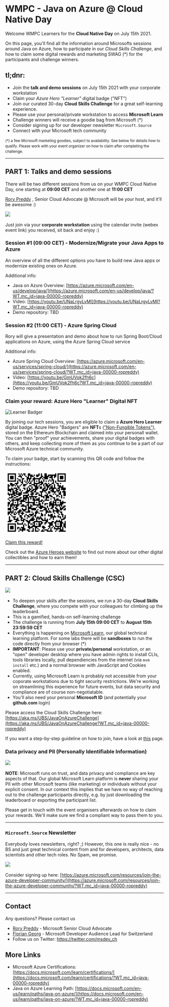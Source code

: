 # WMPC - Java on Azure @ Cloud Native Day

Welcome WMPC Learners for the **Cloud Native Day** on July 15th 2021.


On this page, you'll find all the information around Microsofts 
sessions around Java on Azure, how to participate in our *Cloud Skills Challenge*, and how to claim some digital rewards and marketing SWAG (*) for the participants and challenge winners.

## tl;dnr: 
- Join the **talk and demo sessions** on July 15th 2021 with your corporate workstation
- Claim your *Azure Hero "Learner"* digital badge ("NFT")
- Join our curated 30-day **Cloud Skills Challenge** for a great self-learning experience. 
- Please use your personal/private workstation to access **Microsoft Learn**
- Challenge winners will receive a goodie bag from Microsoft (*)
- Consider signing up for our developer newsletter ``Microsoft.Source`` 
- Connect with your Microsoft tech community


<small>
(*) a few Microsoft marketing goodies, subject to availability. See below for details how to qualify.
Please work with your event organizer on how to claim after completing the challenge.
</small>


---



## PART 1: Talks and demo sessions
  There will be two different sessions from us on your WMPC Cloud Native Day, one starting at **09:00 CET** and another one at **11:00 CET**

  [Rory Preddy](https://twitter.com/rorypreddy) , Senior Cloud Advocate @ Microsoft will be your host, and it'll be awesome :)

  ![](https://pbs.twimg.com/profile_images/1347188864390221825/EL--jfK9_400x400.jpg)


  Just join via your **corporate workstation** using the calendar invite (webex event link) you received, sit back and enjoy :) 
### Session #1 (09:00 CET) - Modernize/Migrate your Java Apps to Azure
An overview of all the different options you have to build new Java apps or modernize existing ones on Azure.

Additional info:
- Java on Azure Overview: [https://azure.microsoft.com/en-us/develop/java/](https://azure.microsoft.com/en-us/develop/java/?WT.mc_id=java-00000-ropreddy)
- Video: [https://youtu.be/UNaLrgyLvMI](https://youtu.be/UNaLrgyLvMI?WT.mc_id=java-00000-ropreddy)
- Demo repository: TBD

### Session #2 (11:00 CET) - Azure Spring Cloud
Rory will give a presentation and demo about how to run Spring Boot/Cloud applications on Azure, using the Azure Spring Cloud service

Additional info:
- Azure Spring Cloud Overview: [https://azure.microsoft.com/en-us/services/spring-cloud/](https://azure.microsoft.com/en-us/services/spring-cloud/?WT.mc_id=java-00000-ropreddy)
- Video: [https://youtu.be/GmUVok2fh6c](https://youtu.be/GmUVok2fh6c?WT.mc_id=java-00000-ropreddy) 
- Demo repository: TBD



### Claim your reward: Azure Hero "Learner" Digital NFT
![Learner Badger](https://www.microsoft.com/Skills/Content/images/azureHeroes/newBadgers/learner.jpg)

By joining our tech sessions, you are eligible to claim a **Azure Hero Learner** digital badge. 
Azure Hero "Badgers" are **NFT**s (["Non-Fungible Tokens"](https://en.wikipedia.org/wiki/Non-fungible_token)), stored on the Ethereum Blockchain and claimed into your personall wallet. 
You can then "proof" your achievements, share your digital badges with others, and keep collecting more of them as you continue to be a part of our Microsoft Azure technical community.

To claim your badge, start by scanning this QR code and follow the instructions:

<span>
<a href="https://jumpnet.beam.enjin.io/claim/d4a9bdd5419237d05f1fc702a3c78da3">
  <img src="./img/azure_heroes_learner_qr.png" width="200px"/>
</a>


[Claim this reward!](https://jumpnet.beam.enjin.io/claim/d4a9bdd5419237d05f1fc702a3c78da3)
</span>


Check out the [Azure Heroes website](https://www.microsoft.com/skills/azureheroes?WT.mc_id=java-00000-ropreddy) to find out more about our other digital collectibles and how to earn them!




---


## PART 2: Cloud Skills Challenge (CSC)
  ![](https://learn.microsoft.com/images/learn_left_icon.png)
  - To deepen your skills after the sessions, we run a 30-day **Cloud Skills Challenge**, where you compete with your colleagues for climbing up the leaderboard.
  - This is a gamified, hands-on self-learning challenge
  - The challenge is running from **July 15th 09:00 CET** to **August 15th 23:59:59 CET**
  - Everything is happening on [Microsoft Learn](https://learn.microsoft.com/?WT.mc_id=java-00000-ropreddy), our global technical learning platform. For some labs there will be **sandboxes** to run the code directly from your browser (*)
  - **IMPORTANT**: Please use your **private/personal** workstation, or an "open" developer desktop where you have admin rights to install CLIs, tools libraries locally, pull dependiencies from the internet (via ``mvm install`` etc.) and a normal browser with JavaScript and Cookies enabled.
  - Currently, using Microsoft Learn is probably not accessible from your coporate workstations due to tight security restrictions. We're working on streamlining this experience for future events, but data security and compliance are of course non-negotiatable. 
  - You'll also need your personal **Microsoft ID** (and potentially your **github.com** login)
  
  
Please access the Cloud Skills Challenge here: 
[https://aka.ms/UBS/JavaOnAzureChallenge](https://aka.ms/UBS/JavaOnAzureChallenge?WT.mc_id=java-00000-ropreddy)

If you want a step-by-step guideline on how to join, have a look at [this](./CSC.md) page.


   


### Data privacy and PII (Personally Identifiable Information)
  ![](https://learn.microsoft.com/images/learn_right_icon.png)


**NOTE**: Microsoft runs on trust, and data privacy and compliance are key aspects of that. 
Our global Microsoft Learn platform is **never** sharing your PII with other Microsoft teams (like marketing) or individuals without your explicit consent. In our context this implies that we have no way of reaching out to the challenge participants directly, e.g. by just downloading the leaderboard or exporting the participant list. 

Please get in touch with the event organisers afterwards on how to claim your rewards. 
We'll make sure we find a compliant way to pass them to you.


---

### ``Microsoft.Source`` Newsletter
Everybody loves newsletters, right? ;) However, this one is really nice - no BS and just great technical content from and for developers, architects, data scientists and other tech roles.
 No Spam, we promise. 

![](https://azurecomcdn.azureedge.net/cvt-226ae6ce2dace5268def8efe908dfe4b75a17f77e99263ae0a2057961c6919ee/images/page/resources/join-the-azure-developer-community/newsletter.png)


Consider signing up here: [https://azure.microsoft.com/resources/join-the-azure-developer-community/](https://azure.microsoft.com/resources/join-the-azure-developer-community/?WT.mc_id=java-00000-ropreddy)


---

## Contact
Any questions? Please contact us 
- [Rory Preddy](https://twitter.com/rorypreddy) - Microsoft Senior Cloud Advocate
- [Florian Georg](https://twitter.com/florian_georg) - Microsoft Developer Audience Lead for Switzerland 
- Follow us on Twitter: https://twitter.com/msdev_ch


## More Links
- Microsoft Azure Certifications:
[https://docs.microsoft.com/learn/certifications/](https://docs.microsoft.com/learn/certifications/?WT.mc_id=java-00000-ropreddy)
- Java on Azure Learning Path: 
[https://docs.microsoft.com/en-us/learn/paths/java-on-azure/](https://docs.microsoft.com/en-us/learn/paths/java-on-azure/?WT.mc_id=java-00000-ropreddy)

